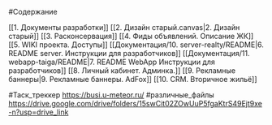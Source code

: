 #Содержание


[[1. Документы разработки]]
[[2. Дизайн старый.canvas|2. Дизайн старый]]
[[3. Расконсервация]]
[[4. Фиды объявлений. Описание ЖК]]
[[5. WIKI проекта. Доступы]]
[[Документация/10. server-realty/README|6. README server. Инструкции для разработчиков]]
[[Документация/11. webapp-taiga/README|7. README WebApp Инструкции для разработчиков]]
[[8. Личный кабинет. Админка.]]
[[9. Рекламные баннеры|9. Рекламные баннеры. AdFox]]
[[10. CRM. Вторичное жильё]]

#Таск_треккер
	https://busi.u-meteor.ru/
#различные_файлы
	https://drive.google.com/drive/folders/15swCit02ZOwUuP5fgaKtrS49Ejt9xe-n?usp=drive_link
